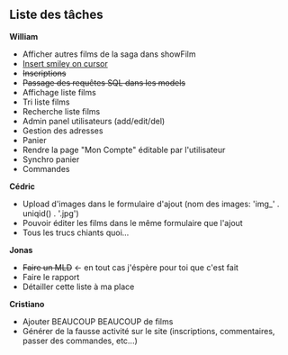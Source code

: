 ## Liste des tâches

**William**

* Afficher autres films de la saga dans showFilm
* [Insert smiley on cursor](http://stackoverflow.com/questions/11076975/insert-text-into-textarea-at-cursor-position-javascript)
* ~~Inscriptions~~
* ~~Passage des requêtes SQL dans les models~~
* Affichage liste films
* Tri liste films
* Recherche liste films
* Admin panel utilisateurs (add/edit/del)
* Gestion des adresses
* Panier
* Rendre la page "Mon Compte" éditable par l'utilisateur
* Synchro panier
* Commandes

**Cédric**

* Upload d'images dans le formulaire d'ajout (nom des images: 'img_' . uniqid() . '.jpg')
* Pouvoir éditer les films dans le même formulaire que l'ajout
* Tous les trucs chiants quoi...

**Jonas**

* ~~Faire un MLD~~ <- en tout cas j'éspère pour toi que c'est fait
* Faire le rapport
* Détailler cette liste à ma place

**Cristiano**

* Ajouter BEAUCOUP BEAUCOUP de films
* Générer de la fausse activité sur le site (inscriptions, commentaires, passer des commandes, etc...)
